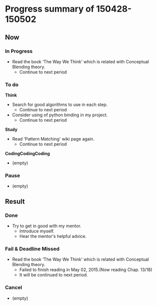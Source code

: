 # Progress summary of 150428-150502
## Now
### In Progress
* Read the book ‘The Way We Think’ which is related with Conceptual Blending
 theory.
  * Continue to next period
  
### To do
**Think**

* Search for good algorithms to use in each step.
  * Continue to next period
* Consider using of python binding in my project.
  * Continue to next period

**Study**

* Read 'Pattern Matching' wiki page again.
  * Continue to next period

**CodingCodingCoding**

* (empty)

### Pause

* (empty)

## Result
### Done
* Try to get in good with my mentor.
  * Introduce myself.
  * Hear the mentor's helpful advice.

### Fail & Deadline Missed
* Read the book ‘The Way We Think’ which is related with Conceptual Blending theory.
  * Failed to finish reading in May 02, 2015.(Now reading Chap. 13/18)
  * It will be continued to next period.

### Cancel
* (empty)
